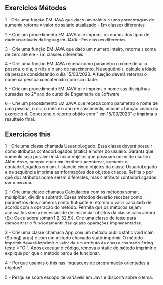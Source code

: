 ## Exercícios Métodos

1 - Crie uma função EM JAVA que dado um salário e uma porcentagem de aumento retorne o valor do salário atualizado - Em classes diferentes

2 - Crie um procedimento EM JAVA que imprima os nomes dos tipos de dados/variáveis da linguagem JAVA - Em classes diferentes

3 - Crie uma função EM JAVA que dado um numero inteiro, retorne a soma de zero até ele - Em classes diferentes

4 - Crie uma função EM JAVA receba como parâmetro o nome de uma pessoa, o dia, o mês e o ano de nascimento. Na sequência, calcule a idade da pessoa considerando o dia 15/03/2023. A função deverá retornar o nome da pessoa concatenado com sua idade.

5 - Crie um procedimento EM JAVA que imprima o nome das disciplinas cursadas no 2º ano do curso de Engenharia de Software

6 - Crie um procedimento EM JAVA que receba como parâmetro o nome de uma pessoa, o dia, o mês e o ano de nascimento, acione a função criada no exercício 4. Concatene o retorno obtido com " em 15/03/2023" e imprima o resultado final.


## Exercícios this

1 - Crie uma classe chamada UsuarioLogado. Essa classe deverá possuir como atributos contadorLogados (static) e nome do usuário. Garanta que somente seja possível instanciar objetos que possuam nome de usuário. Além disso, sempre que uma instância acontecer, aumente o contadorLogados em um. Instancie cinco objetos da classe UsuarioLogado e na sequência imprima as informações dos objetos criados. Reflita o por quê dos atributos nome serem diferentes, mas o atributo contadorLogados ser o mesmo.

2 - Crie uma classe chamada Calculadora com os métodos somar, multiplicar, dividir e subtratir. Esses métodos deverão receber como parâmetros dois números ponto flutuante e retornar o valor calculado de acordo com a operação do método. Permita que os métodos sejam acessados sem a necessidade de instanciar objetos da classe calculadora (Ex: Calculadora.somar(1.2, 32.5)). Crie uma classe de teste para demonstrar o funcionamento das quatro operações implementadas.

3 - Crie uma classe chamada App com um método public static void main (String[] args) e com um método chamado static imprimir. O método imprimir deverá imprimir o valor de um atributo da classe chamado String teste = "Oi". Após executar o código, remova o static do método imprimir e explique por que o método parou de funcionar.

4 - Por que usamos o this nas linguagens de programação orientadas a objetos?

5 - Pesquise sobre escopo de variáveis em Java e discorra sobre o tema.




